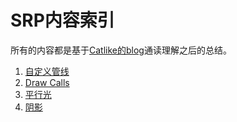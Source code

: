 # SRP内容索引  
所有的内容都是基于[Catlike的blog](https://catlikecoding.com/unity/tutorials/custom-srp/)通读理解之后的总结。  
1. [自定义管线](./CRP/SRP.md)
2. [Draw Calls](./DrawCalls/DrawCalls.md)  
3. [平行光](./Lights/DirectionalLights.md)  
4. [阴影](./Shadow/Shadow.md)  


